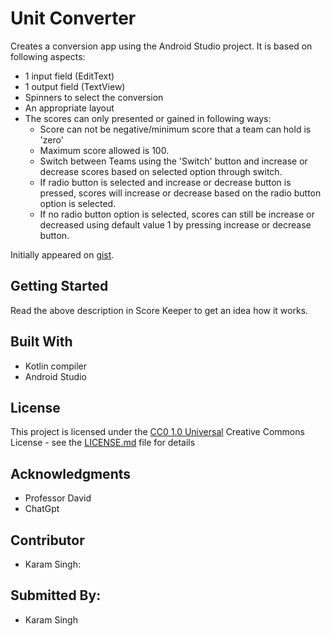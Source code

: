 # Unit Converter

Creates a conversion app using the Android Studio project. It is based on following aspects:
- 1 input field (EditText)
- 1 output field (TextView)
- Spinners to select the conversion
- An appropriate layout
- The scores can only presented or gained in following ways:
  * Score can not be negative/minimum score that a team can hold is 'zero'
  * Maximum score allowed is 100.
  * Switch between Teams using the 'Switch' button and increase or decrease scores based on selected option through switch.
  * If radio button is selected and increase or decrease button is pressed, scores will increase or decrease based on the radio button option is selected.
  * If no radio button option is selected, scores can still be increase or decreased using default value 1 by pressing increase or decrease button.

Initially appeared on
[gist](https://github.com/Cambrian-ITCAMD/ScoreKeeper_Karam.git).

## Getting Started

Read the above description in Score Keeper to get an idea how it works.

## Built With

- Kotlin compiler
- Android Studio

## License

This project is licensed under the [CC0 1.0 Universal](LICENSE.md)
Creative Commons License - see the [LICENSE.md](LICENSE.md) file for
details

## Acknowledgments

- Professor David
- ChatGpt

## Contributor
- Karam Singh:

## Submitted By:
* Karam Singh
